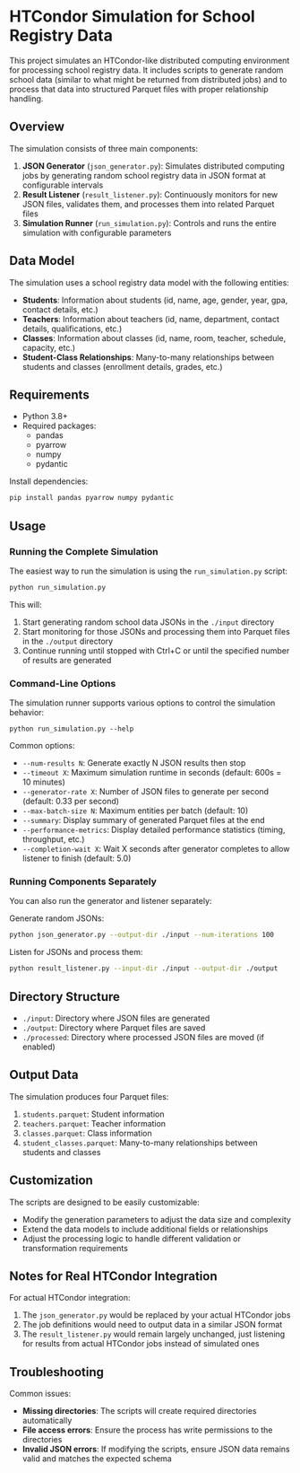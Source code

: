 # HTCondor Simulation for School Registry Data

This project simulates an HTCondor-like distributed computing environment for processing school registry data. It includes scripts to generate random school data (similar to what might be returned from distributed jobs) and to process that data into structured Parquet files with proper relationship handling.

## Overview

The simulation consists of three main components:

1. **JSON Generator** (`json_generator.py`): Simulates distributed computing jobs by generating random school registry data in JSON format at configurable intervals
2. **Result Listener** (`result_listener.py`): Continuously monitors for new JSON files, validates them, and processes them into related Parquet files
3. **Simulation Runner** (`run_simulation.py`): Controls and runs the entire simulation with configurable parameters

## Data Model

The simulation uses a school registry data model with the following entities:

- **Students**: Information about students (id, name, age, gender, year, gpa, contact details, etc.)
- **Teachers**: Information about teachers (id, name, department, contact details, qualifications, etc.)
- **Classes**: Information about classes (id, name, room, teacher, schedule, capacity, etc.)
- **Student-Class Relationships**: Many-to-many relationships between students and classes (enrollment details, grades, etc.)

## Requirements

- Python 3.8+
- Required packages:
  - pandas
  - pyarrow
  - numpy
  - pydantic

Install dependencies:
```bash
pip install pandas pyarrow numpy pydantic
```

## Usage

### Running the Complete Simulation

The easiest way to run the simulation is using the `run_simulation.py` script:

```bash
python run_simulation.py
```

This will:
1. Start generating random school data JSONs in the `./input` directory
2. Start monitoring for those JSONs and processing them into Parquet files in the `./output` directory
3. Continue running until stopped with Ctrl+C or until the specified number of results are generated

### Command-Line Options

The simulation runner supports various options to control the simulation behavior:

```
python run_simulation.py --help
```

Common options:

- `--num-results N`: Generate exactly N JSON results then stop
- `--timeout X`: Maximum simulation runtime in seconds (default: 600s = 10 minutes)
- `--generator-rate X`: Number of JSON files to generate per second (default: 0.33 per second)
- `--max-batch-size N`: Maximum entities per batch (default: 10)
- `--summary`: Display summary of generated Parquet files at the end
- `--performance-metrics`: Display detailed performance statistics (timing, throughput, etc.)
- `--completion-wait X`: Wait X seconds after generator completes to allow listener to finish (default: 5.0)

### Running Components Separately

You can also run the generator and listener separately:

Generate random JSONs:
```bash
python json_generator.py --output-dir ./input --num-iterations 100
```

Listen for JSONs and process them:
```bash
python result_listener.py --input-dir ./input --output-dir ./output
```

## Directory Structure

- `./input`: Directory where JSON files are generated
- `./output`: Directory where Parquet files are saved
- `./processed`: Directory where processed JSON files are moved (if enabled)

## Output Data

The simulation produces four Parquet files:

1. `students.parquet`: Student information
2. `teachers.parquet`: Teacher information
3. `classes.parquet`: Class information
4. `student_classes.parquet`: Many-to-many relationships between students and classes

## Customization

The scripts are designed to be easily customizable:

- Modify the generation parameters to adjust the data size and complexity
- Extend the data models to include additional fields or relationships
- Adjust the processing logic to handle different validation or transformation requirements

## Notes for Real HTCondor Integration

For actual HTCondor integration:

1. The `json_generator.py` would be replaced by your actual HTCondor jobs
2. The job definitions would need to output data in a similar JSON format
3. The `result_listener.py` would remain largely unchanged, just listening for results from actual HTCondor jobs instead of simulated ones

## Troubleshooting

Common issues:

- **Missing directories**: The scripts will create required directories automatically
- **File access errors**: Ensure the process has write permissions to the directories
- **Invalid JSON errors**: If modifying the scripts, ensure JSON data remains valid and matches the expected schema
